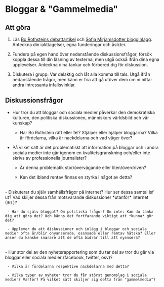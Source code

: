 # Bloggar & "Gammelmedia"

## Att göra

1. Läs [Bo Rothsteins debattartikel](http://www.gp.se/kulturnoje/1.137979-starka-reaktioner-i-bloggvarlden) och [Sofia Mirjamsdotter blogginlägg](http://bloggar.aftonbladet.se/1/?s=Den+%28sken%29+demokratiska+bloggosfären). Anteckna din iakttagelser, egna funderingar och åsikter.

2. Fundera på egen hand över nedanstående diskussionsfrågor, försök koppla dessa till din läsning av texterna, men utgå också ifrån dina egna upplevelser. Anteckna dina tankar och förbered dig för diskussion.

3. Diskutera i grupp. Var delaktig och låt alla komma till tals. Utgå ifrån nedanstående frågor, men känn er fria att gå utöver dem om ni hittar andra intressanta infallsvinklar.

## Diskussionsfrågor

 - Hur tror du att bloggar och sociala medier påverkar den demokratiska kulturen, den politiska diskussionen, människors världsbild och vår kunskap?
 
     - Har Bo Rothstein rätt eller fel? Stjälper eller hjälper bloggarna? Vilka är fördelarna, vilka är nackdelarna och vad väger över?

 - På vilket sätt är det problematiskt att information på bloggar och i andra sociala medier inte går igenom en kvalitetsgranskning och/eller inte skrivs av professionella journalister?

     - Är denna problematik stor/övervägande eller liten/överdriven?

     - Kan det ibland rentav finnas en styrka i något av detta?
<br>
 - Diskuterar du själv samhällsfrågor på internet? Hur ser dessa samtal isf ut? Vad skiljer dessa från motsvarande diskussioner *utanför* internet (IRL)?

     - Har du själv bloggat? Om politiska frågor? Om inte: Kan du tänka dig att göra det? Och känns det fortfarande viktigt att *kunna* gör det?

     - Upplever du att diskussioner och inlägg i bloggar och sociala medier ofta är/blir onyanserade, osansade eller rentav hätska? Eller anser du kanske snarare att de ofta bidrar till att nyansera?
<br>
 - Hur stor del av den nyhetsrapportering som du tar del av tror du går via bloggar eller sociala medier (facebook, twitter, osv)?

     - Vilka är fördelarna respektive nackdelarna med detta?

     - Vilka typer av nyheter tror du får störst genomslag i sociala medier? Varför? På vilket sätt skiljer sig detta från "gammelmedia"?

